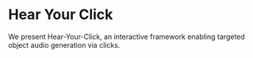 # Hear Your Click

We present Hear-Your-Click, an interactive framework enabling targeted object audio generation via clicks.
